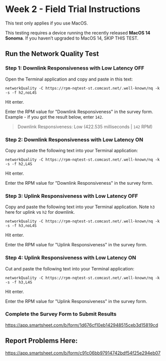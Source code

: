 # Week 2 - Field Trial Instructions

This test only applies if you use MacOS.

This testing requires a device running the recently released **MacOS 14 Sonoma**.
If you haven’t upgraded to MacOS 14, SKIP THIS TEST.

## Run the Network Quality Test

### Step 1: Downlink Responsiveness with Low Latency OFF

Open the Terminal application and copy and paste in this text:

    networkQuality -C https://rpm-nqtest-st.comcast.net/.well-known/nq -k -s -f h2,noL4S

Hit enter.

Enter the RPM value for "Downlink Responsiveness" in the survey form.
Example - if you got the result below, enter `142`.

> Downlink Responsiveness: Low (422.535 milliseconds | `142` RPM)

### Step 2: Downlink Responsiveness with Low Latency ON

Copy and paste the following text into your Terminal application:

    networkQuality -C https://rpm-nqtest-st.comcast.net/.well-known/nq -k -s -f h2,L4S

Hit enter.

Enter the RPM value for "Downlink Responsiveness" in the survey form.

### Step 3: Uplink Responsiveness with Low Latency OFF

Copy and paste the following text into your Terminal application.  Note `h3` here for uplink vs `h2` for downlink.

    networkQuality -C https://rpm-nqtest-st.comcast.net/.well-known/nq -k -s -f h3,noL4S

Hit enter.

Enter the RPM value for "Uplink Responsiveness" in the survey form.

### Step 4: Uplink Responsiveness with Low Latency ON

Cut and paste the following text into your Terminal application:

    networkQuality -C https://rpm-nqtest-st.comcast.net/.well-known/nq -k -s -f h3,L4S

Hit enter.

Enter the RPM value for "Uplink Responsiveness" in the survey form.

### Complete the Survey Form to Submit Results
https://app.smartsheet.com/b/form/1d676cf10eb142948515ceb3d15819cd

## Report Problems Here:
https://app.smartsheet.com/b/form/c91c06bb97914742bdf54f25e294eb07
